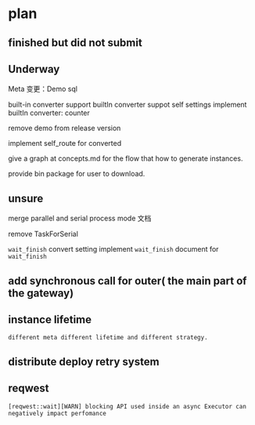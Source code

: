 # plan

## finished but did not submit


## Underway


Meta
  变更：Demo sql

built-in converter support
    builtIn converter suppot self settings
    implement builtIn converter: counter

remove demo from release version

implement self_route for converted

give a graph at concepts.md for the flow that how to generate instances.

provide bin package for user to download. 

## unsure
 
merge parallel and serial process mode
  文档

remove TaskForSerial

`wait_finish` convert setting
    implement `wait_finish` 
    document for `wait_finish` 
    
        
## add synchronous call for outer( the main part of the gateway)

## instance lifetime
    different meta different lifetime and different strategy.

## distribute deploy retry system

## reqwest
    [reqwest::wait][WARN] blocking API used inside an async Executor can negatively impact perfomance



